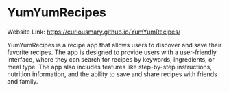 # YumYumRecipes
Website Link: https://curiousmary.github.io/YumYumRecipes/

YumYumRecipes is a recipe app that allows users to discover and save their favorite recipes. The app is designed to provide users with a user-friendly interface, where they can search for recipes by keywords, ingredients, or meal type. The app also includes features like step-by-step instructions, nutrition information, and the ability to save and share recipes with friends and family.
